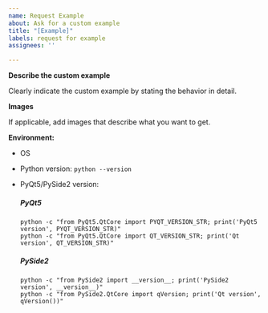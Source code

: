 ```yaml
---
name: Request Example
about: Ask for a custom example
title: "[Example]"
labels: request for example
assignees: ''

---
```


**Describe the custom example**

Clearly indicate the custom example by stating the behavior in detail.

**Images**

If applicable, add images that describe what you want to get.

**Environment:**
- OS
- Python version:  `python --version`
- PyQt5/PySide2 version:

    ##### PyQt5
    ```console
    python -c "from PyQt5.QtCore import PYQT_VERSION_STR; print('PyQt5 version', PYQT_VERSION_STR)"
    python -c "from PyQt5.QtCore import QT_VERSION_STR; print('Qt version', QT_VERSION_STR)"
    ```
    ##### PySide2
    ```console
    python -c "from PySide2 import __version__; print('PySide2 version', __version__)"
    python -c "from PySide2.QtCore import qVersion; print('Qt version', qVersion())"
    ```

